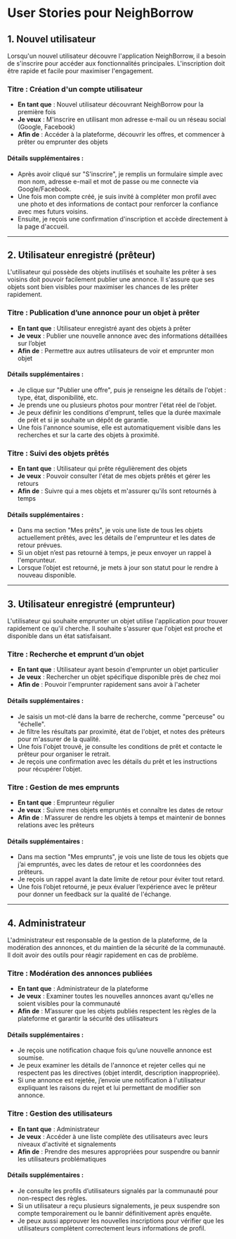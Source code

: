 
# User Stories pour NeighBorrow

## 1. Nouvel utilisateur

Lorsqu'un nouvel utilisateur découvre l'application NeighBorrow, il a besoin de s'inscrire pour accéder aux fonctionnalités principales. L'inscription doit être rapide et facile pour maximiser l'engagement.

### Titre : Création d'un compte utilisateur
- **En tant que** : Nouvel utilisateur découvrant NeighBorrow pour la première fois
- **Je veux** : M'inscrire en utilisant mon adresse e-mail ou un réseau social (Google, Facebook)
- **Afin de** : Accéder à la plateforme, découvrir les offres, et commencer à prêter ou emprunter des objets

#### Détails supplémentaires :
- Après avoir cliqué sur "S'inscrire", je remplis un formulaire simple avec mon nom, adresse e-mail et mot de passe ou me connecte via Google/Facebook.
- Une fois mon compte créé, je suis invité à compléter mon profil avec une photo et des informations de contact pour renforcer la confiance avec mes futurs voisins.
- Ensuite, je reçois une confirmation d'inscription et accède directement à la page d'accueil.

---

## 2. Utilisateur enregistré (prêteur)

L'utilisateur qui possède des objets inutilisés et souhaite les prêter à ses voisins doit pouvoir facilement publier une annonce. Il s'assure que ses objets sont bien visibles pour maximiser les chances de les prêter rapidement.

### Titre : Publication d’une annonce pour un objet à prêter
- **En tant que** : Utilisateur enregistré ayant des objets à prêter
- **Je veux** : Publier une nouvelle annonce avec des informations détaillées sur l’objet
- **Afin de** : Permettre aux autres utilisateurs de voir et emprunter mon objet

#### Détails supplémentaires :
- Je clique sur "Publier une offre", puis je renseigne les détails de l'objet : type, état, disponibilité, etc.
- Je prends une ou plusieurs photos pour montrer l'état réel de l’objet.
- Je peux définir les conditions d'emprunt, telles que la durée maximale de prêt et si je souhaite un dépôt de garantie.
- Une fois l'annonce soumise, elle est automatiquement visible dans les recherches et sur la carte des objets à proximité.

### Titre : Suivi des objets prêtés
- **En tant que** : Utilisateur qui prête régulièrement des objets
- **Je veux** : Pouvoir consulter l'état de mes objets prêtés et gérer les retours
- **Afin de** : Suivre qui a mes objets et m'assurer qu'ils sont retournés à temps

#### Détails supplémentaires :
- Dans ma section "Mes prêts", je vois une liste de tous les objets actuellement prêtés, avec les détails de l'emprunteur et les dates de retour prévues.
- Si un objet n’est pas retourné à temps, je peux envoyer un rappel à l'emprunteur.
- Lorsque l’objet est retourné, je mets à jour son statut pour le rendre à nouveau disponible.

---

## 3. Utilisateur enregistré (emprunteur)

L'utilisateur qui souhaite emprunter un objet utilise l'application pour trouver rapidement ce qu'il cherche. Il souhaite s'assurer que l'objet est proche et disponible dans un état satisfaisant.

### Titre : Recherche et emprunt d’un objet
- **En tant que** : Utilisateur ayant besoin d'emprunter un objet particulier
- **Je veux** : Rechercher un objet spécifique disponible près de chez moi
- **Afin de** : Pouvoir l'emprunter rapidement sans avoir à l'acheter

#### Détails supplémentaires :
- Je saisis un mot-clé dans la barre de recherche, comme "perceuse" ou "échelle".
- Je filtre les résultats par proximité, état de l'objet, et notes des prêteurs pour m'assurer de la qualité.
- Une fois l'objet trouvé, je consulte les conditions de prêt et contacte le prêteur pour organiser le retrait.
- Je reçois une confirmation avec les détails du prêt et les instructions pour récupérer l’objet.

### Titre : Gestion de mes emprunts
- **En tant que** : Emprunteur régulier
- **Je veux** : Suivre mes objets empruntés et connaître les dates de retour
- **Afin de** : M’assurer de rendre les objets à temps et maintenir de bonnes relations avec les prêteurs

#### Détails supplémentaires :
- Dans ma section "Mes emprunts", je vois une liste de tous les objets que j’ai empruntés, avec les dates de retour et les coordonnées des prêteurs.
- Je reçois un rappel avant la date limite de retour pour éviter tout retard.
- Une fois l’objet retourné, je peux évaluer l’expérience avec le prêteur pour donner un feedback sur la qualité de l'échange.

---

## 4. Administrateur

L'administrateur est responsable de la gestion de la plateforme, de la modération des annonces, et du maintien de la sécurité de la communauté. Il doit avoir des outils pour réagir rapidement en cas de problème.

### Titre : Modération des annonces publiées
- **En tant que** : Administrateur de la plateforme
- **Je veux** : Examiner toutes les nouvelles annonces avant qu'elles ne soient visibles pour la communauté
- **Afin de** : M’assurer que les objets publiés respectent les règles de la plateforme et garantir la sécurité des utilisateurs

#### Détails supplémentaires :
- Je reçois une notification chaque fois qu’une nouvelle annonce est soumise.
- Je peux examiner les détails de l'annonce et rejeter celles qui ne respectent pas les directives (objet interdit, description inappropriée).
- Si une annonce est rejetée, j’envoie une notification à l'utilisateur expliquant les raisons du rejet et lui permettant de modifier son annonce.

### Titre : Gestion des utilisateurs
- **En tant que** : Administrateur
- **Je veux** : Accéder à une liste complète des utilisateurs avec leurs niveaux d'activité et signalements
- **Afin de** : Prendre des mesures appropriées pour suspendre ou bannir les utilisateurs problématiques

#### Détails supplémentaires :
- Je consulte les profils d’utilisateurs signalés par la communauté pour non-respect des règles.
- Si un utilisateur a reçu plusieurs signalements, je peux suspendre son compte temporairement ou le bannir définitivement après enquête.
- Je peux aussi approuver les nouvelles inscriptions pour vérifier que les utilisateurs complètent correctement leurs informations de profil.
